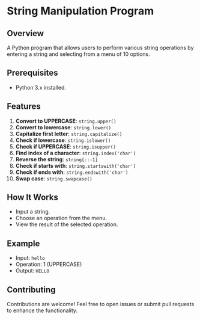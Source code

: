 # String Manipulation Program

## Overview
A Python program that allows users to perform various string operations by entering a string and selecting from a menu of 10 options.

## Prerequisites
- Python 3.x installed.

## Features
1. **Convert to UPPERCASE**: `string.upper()`
2. **Convert to lowercase**: `string.lower()`
3. **Capitalize first letter**: `string.capitalize()`
4. **Check if lowercase**: `string.islower()`
5. **Check if UPPERCASE**: `string.isupper()`
6. **Find index of a character**: `string.index('char')`
7. **Reverse the string**: `string[::-1]`
8. **Check if starts with**: `string.startswith('char')`
9. **Check if ends with**: `string.endswith('char')`
10. **Swap case**: `string.swapcase()`

## How It Works
- Input a string.
- Choose an operation from the menu.
- View the result of the selected operation.

## Example
- Input: `hello`
- Operation: 1 (UPPERCASE)
- Output: `HELLO`

## Contributing
Contributions are welcome! Feel free to open issues or submit pull requests to enhance the functionality.
  
